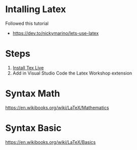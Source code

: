 # Intalling Latex
Followed this tutorial
- https://dev.to/nickymarino/lets-use-latex

# Steps
1. [Install Tex Live](https://www.tug.org/texlive/) 
2. Add in Visual Studio Code the Latex Workshop extension

# Syntax Math
https://en.wikibooks.org/wiki/LaTeX/Mathematics

# Syntax Basic
https://en.wikibooks.org/wiki/LaTeX/Basics
